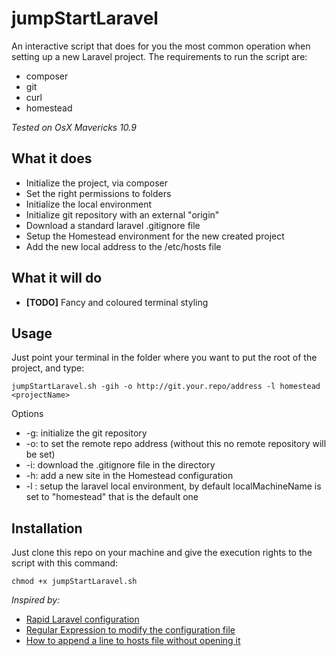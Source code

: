 jumpStartLaravel
================

An interactive script that does for you the most common operation when setting up a new Laravel project.
The requirements to run the script are:
- composer
- git
- curl
- homestead

<i>Tested on OsX Mavericks 10.9</i>

What it does
-------------

- Initialize the project, via composer
- Set the right permissions to folders
- Initialize the local environment
- Initialize git repository with an external "origin"
- Download a standard laravel .gitignore file
- Setup the Homestead environment for the new created project
- Add the new local address to the /etc/hosts file

What it will do
---------------
- <b>[TODO]</b> Fancy and coloured terminal styling

Usage
-----

Just point your terminal in the folder where you want to put the root of the project, and type:

```
jumpStartLaravel.sh -gih -o http://git.your.repo/address -l homestead  <projectName>
```

Options
- -g: initialize the git repository
- -o: to set the remote repo address (without this no remote repository will be set)
- -i: download the .gitignore file in the directory
- -h: add a new site in the Homestead configuration
- -l <localMachineName>: setup the laravel local environment, by default localMachineName is set to "homestead" that is the default one 

Installation
------------

Just clone this repo on your machine and give the execution rights to the script with this command:

```
chmod +x jumpStartLaravel.sh
```

<i>Inspired by: </i>
- [Rapid Laravel configuration](http://fideloper.com/laravel-4-uber-quick-start-with-auth-guide)
- [Regular Expression to modify the configuration file](http://stackoverflow.com/a/5723884/811858)
- [How to append a line to hosts file without opening it](http://superuser.com/a/538763)
